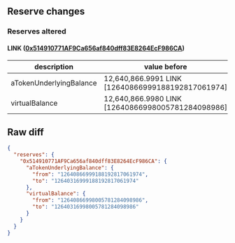 ## Reserve changes

### Reserves altered

#### LINK ([0x514910771AF9Ca656af840dff83E8264EcF986CA](https://etherscan.io/address/0x514910771AF9Ca656af840dff83E8264EcF986CA))

| description | value before | value after |
| --- | --- | --- |
| aTokenUnderlyingBalance | 12,640,866.9991 LINK [12640866999188192817061974] | 12,640,316.9991 LINK [12640316999188192817061974] |
| virtualBalance | 12,640,866.9980 LINK [12640866998005781284098986] | 12,640,316.9980 LINK [12640316998005781284098986] |


## Raw diff

```json
{
  "reserves": {
    "0x514910771AF9Ca656af840dff83E8264EcF986CA": {
      "aTokenUnderlyingBalance": {
        "from": "12640866999188192817061974",
        "to": "12640316999188192817061974"
      },
      "virtualBalance": {
        "from": "12640866998005781284098986",
        "to": "12640316998005781284098986"
      }
    }
  }
}
```